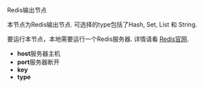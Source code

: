 Redis输出节点

本节点为Redis输出节点. 可选择的type包括了Hash, Set, List 和 String.

要运行本节点，本地需要运行一个Redis服务器. 详情请看 [Redis官网](http://redis.io/).

*   **host**服务器主机
*   **port**服务器断开
*   **key**
*   **type**